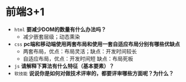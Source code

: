 # 前端3+1
- `html` **要减少DOM的数量有什么办法吗？**
  - 减少嵌套层级；动态熏染
- `css` **pc端和移动端使用两套布局和使用一套自适应布局分别有哪些优缺点**
  - 两套布局，优点：布局灵活；缺点：开发时间较长
  - 自适应布局，优点：开发时间短 缺点：布局死板
- `js` **请解释下算法有什么特征（基本要素）？**
- `软技能` **说说你是如何对做技术评审的，都要评审哪些方面呢？为什么？**